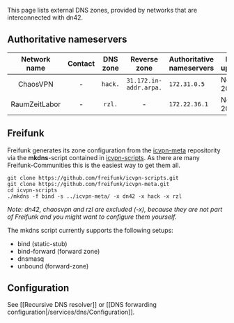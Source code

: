 This page lists external DNS zones, provided by networks that are interconnected with dn42.

## Authoritative nameservers


| **Network name** | **Contact** | **DNS zone** | **Reverse zone** | **Authoritative nameservers** | **Last update** | **Comments** |
|:----------------:|:----------:|:------------:|:----------------:|-------------------------------|--------------|---------|
| ChaosVPN | - | `hack.` | `31.172.in-addr.arpa.` | `172.31.0.5` | Nov. 2013 | - |
| RaumZeitLabor | - | `rzl.` | - | `172.22.36.1` | Nov. 2013 | - |

## Freifunk

Freifunk generates its zone configuration from the [icvpn-meta](https://github.com/freifunk/icvpn-meta) repositority via the **mkdns**-script contained in [icvpn-scripts](https://github.com/freifunk/icvpn-scripts). As there are many Freifunk-Communities this is the easiest way to get them all.

    git clone https://github.com/freifunk/icvpn-scripts.git
    git clone https://github.com/freifunk/icvpn-meta.git
    cd icvpn-scripts
    ./mkdns -f bind -s ../icvpn-meta/ -x dn42 -x hack -x rzl

_Note: dn42, chaosvpn and rzl are excluded (-x), because they are not part of Freifunk and you might want to configure them yourself._

The mkdns script currently supports the following setups:
* bind (static-stub)
* bind-forward (forward zone)
* dnsmasq
* unbound (forward-zone)

## Configuration

See [[Recursive DNS resolver]] or [[DNS forwarding configuration|/services/dns/Configuration]].